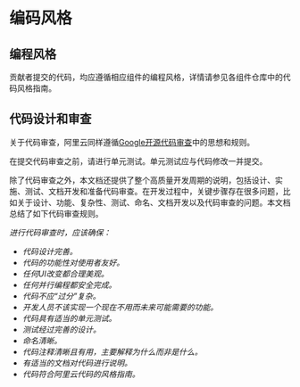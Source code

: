 # 编码风格

## 编程风格

贡献者提交的代码，均应遵循相应组件的编程风格，详情请参见各组件仓库中的代码风格指南。

## 代码设计和审查

关于代码审查，阿里云同样遵循[Google开源代码审查](https://github.com/google/eng-practices/blob/master/review/index.md)中的思想和规则。

在提交代码审查之前，请进行单元测试。单元测试应与代码修改一并提交。

除了代码审查之外，本文档还提供了整个高质量开发周期的说明，包括设计、实施、测试、文档开发和准备代码审查。在开发过程中，关键步骤存在很多问题，比如关于设计、功能、复杂性、测试、命名、文档开发以及代码审查的问题。本文档总结了如下代码审查规则。

*进行代码审查时，应该确保：*

* *代码设计完善。*
* *代码的功能性对使用者友好。*
* *任何UI改变都合理美观。*
* *任何并行编程都安全完成。*
* *代码不应“过分”复杂。*
* *开发人员不该实现一个现在不用而未来可能需要的功能。*
* *代码具有适当的单元测试。*
* *测试经过完善的设计。*
* *命名清晰。*
* *代码注释清晰且有用，主要解释为什么而非是什么。*
* *有适当的文档对代码进行说明。*
* *代码符合阿里云代码的风格指南。*
